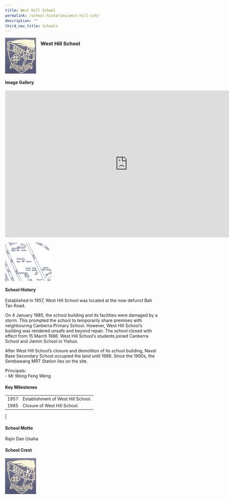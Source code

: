 ```yaml
---
title: West Hill School
permalink: /school-histories/west-hill-sch/
description: ""
third_nav_title: Schools
---
```

<img align="left" style="width:20%;margin-right:15px;" src="/images/westhillsch1.png">

### **West Hill School**

<br clear="left">

#### **Image Gallery**

<iframe src="https://docs.google.com/presentation/d/e/2PACX-1vSAQVbzYGV7Mr56kzEhbAQksnHiWte0qiM9ecXd61pwzPHRWVu9qtf37isOZd2kntYTBgjoz0Meba7c/embed?start=false&amp;loop=true&amp;delayms=5000" frameborder="0" width="800" height="479" allowfullscreen="true"></iframe>

<p><a href="https://d1yxymztqoj7qn.amplifyapp.com/images/westhillsch2.jpg">  
<img align="left" style="width:30%;margin-right:15px;" src="/images/westhillsch2.jpg">
</a></p>

<br clear="left">

#### **School History**
Established in 1957, West Hill School was located at the now defunct Bah Tan Road.

On 4 January 1985, the school building and its facilities were damaged by a storm. This prompted the school to temporarily share premises with neighbouring Canberra Primary School. However, West Hill School’s building was rendered unsafe and beyond repair. The school closed with effect from 15 March 1986. West Hill School’s students joined Canberra School and Jiemin School in Yishun.

After West Hill School’s closure and demolition of its school building, Naval Base Secondary School occupied the land until 1988. Since the 1990s, the Sembawang MRT Station lies on the site.

Principals:<br>
\- Mr Wong Feng Weng

#### **Key Milestones**

|  |  |
|:---:|---|
| 1957 | Establishment of West Hill School. |
| 1985 | Closure of West Hill School. |
|

#### **School Motto**
Rajin Dan Usaha

#### **School Crest**
<img align="left" style="width:20%;margin-right:15px;" src="/images/westhillsch1.png">



<br clear="left">